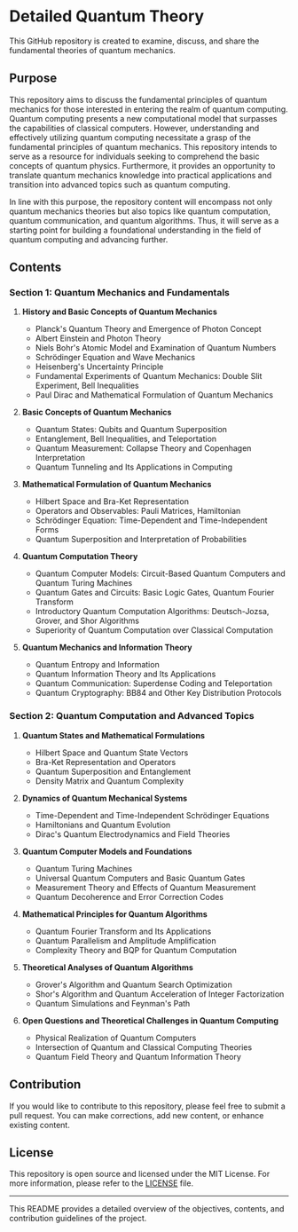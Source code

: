

# Detailed Quantum Theory

This GitHub repository is created to examine, discuss, and share the fundamental theories of quantum mechanics.

## Purpose

This repository aims to discuss the fundamental principles of quantum mechanics for those interested in entering the realm of quantum computing. Quantum computing presents a new computational model that surpasses the capabilities of classical computers. However, understanding and effectively utilizing quantum computing necessitate a grasp of the fundamental principles of quantum mechanics. This repository intends to serve as a resource for individuals seeking to comprehend the basic concepts of quantum physics. Furthermore, it provides an opportunity to translate quantum mechanics knowledge into practical applications and transition into advanced topics such as quantum computing.

In line with this purpose, the repository content will encompass not only quantum mechanics theories but also topics like quantum computation, quantum communication, and quantum algorithms. Thus, it will serve as a starting point for building a foundational understanding in the field of quantum computing and advancing further.

## Contents

### Section 1: Quantum Mechanics and Fundamentals

1. **History and Basic Concepts of Quantum Mechanics**
   - Planck's Quantum Theory and Emergence of Photon Concept
   - Albert Einstein and Photon Theory
   - Niels Bohr's Atomic Model and Examination of Quantum Numbers
   - Schrödinger Equation and Wave Mechanics
   - Heisenberg's Uncertainty Principle
   - Fundamental Experiments of Quantum Mechanics: Double Slit Experiment, Bell Inequalities
   - Paul Dirac and Mathematical Formulation of Quantum Mechanics

2. **Basic Concepts of Quantum Mechanics**
   - Quantum States: Qubits and Quantum Superposition
   - Entanglement, Bell Inequalities, and Teleportation
   - Quantum Measurement: Collapse Theory and Copenhagen Interpretation
   - Quantum Tunneling and Its Applications in Computing

3. **Mathematical Formulation of Quantum Mechanics**
   - Hilbert Space and Bra-Ket Representation
   - Operators and Observables: Pauli Matrices, Hamiltonian
   - Schrödinger Equation: Time-Dependent and Time-Independent Forms
   - Quantum Superposition and Interpretation of Probabilities

4. **Quantum Computation Theory**
   - Quantum Computer Models: Circuit-Based Quantum Computers and Quantum Turing Machines
   - Quantum Gates and Circuits: Basic Logic Gates, Quantum Fourier Transform
   - Introductory Quantum Computation Algorithms: Deutsch-Jozsa, Grover, and Shor Algorithms
   - Superiority of Quantum Computation over Classical Computation

5. **Quantum Mechanics and Information Theory**
   - Quantum Entropy and Information
   - Quantum Information Theory and Its Applications
   - Quantum Communication: Superdense Coding and Teleportation
   - Quantum Cryptography: BB84 and Other Key Distribution Protocols

### Section 2: Quantum Computation and Advanced Topics

1. **Quantum States and Mathematical Formulations**
   - Hilbert Space and Quantum State Vectors
   - Bra-Ket Representation and Operators
   - Quantum Superposition and Entanglement
   - Density Matrix and Quantum Complexity

2. **Dynamics of Quantum Mechanical Systems**
   - Time-Dependent and Time-Independent Schrödinger Equations
   - Hamiltonians and Quantum Evolution
   - Dirac's Quantum Electrodynamics and Field Theories

3. **Quantum Computer Models and Foundations**
   - Quantum Turing Machines
   - Universal Quantum Computers and Basic Quantum Gates
   - Measurement Theory and Effects of Quantum Measurement
   - Quantum Decoherence and Error Correction Codes

4. **Mathematical Principles for Quantum Algorithms**
   - Quantum Fourier Transform and Its Applications
   - Quantum Parallelism and Amplitude Amplification
   - Complexity Theory and BQP for Quantum Computation

5. **Theoretical Analyses of Quantum Algorithms**
   - Grover's Algorithm and Quantum Search Optimization
   - Shor's Algorithm and Quantum Acceleration of Integer Factorization
   - Quantum Simulations and Feynman's Path

6. **Open Questions and Theoretical Challenges in Quantum Computing**
   - Physical Realization of Quantum Computers
   - Intersection of Quantum and Classical Computing Theories
   - Quantum Field Theory and Quantum Information Theory

## Contribution

If you would like to contribute to this repository, please feel free to submit a pull request. You can make corrections, add new content, or enhance existing content.

## License

This repository is open source and licensed under the MIT License. For more information, please refer to the [LICENSE](LICENSE) file.

---

This README provides a detailed overview of the objectives, contents, and contribution guidelines of the project.

